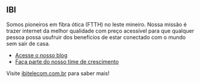 ## IBI

Somos pioneiros em fibra ótica (FTTH) no leste mineiro. Nossa missão é trazer internet da melhor qualidade com preço acessível para que qualquer pessoa possa usufruir dos benefícios de estar conectado com o mundo sem sair de casa.

* [Acesse o nosso blog](https://ibitelecom.com.br/blog/)
* [Faça parte do nosso time de crescimento]([https://ibipar.solides.jobs/vacancies](https://ibipar.vagas.solides.com.br/))

Visite [ibitelecom.com.br](https://ibitelecom.com.br/) para saber mais!

